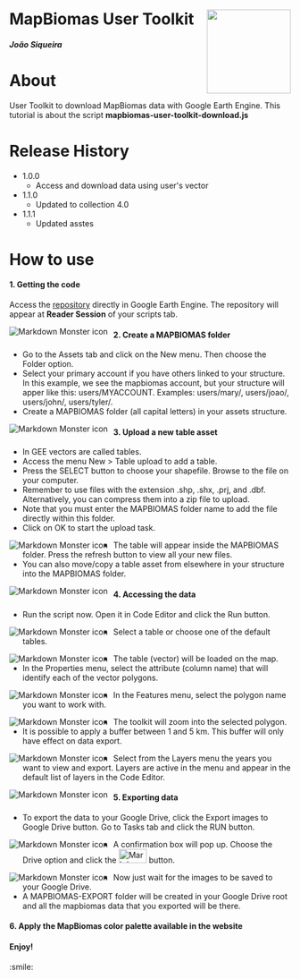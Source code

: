 <div class="fluid-row" id="header">
    <img src='./misc/mapbiomas-icon.png' height='150' width='auto' align='right'>
    <h1 class="title toc-ignore">MapBiomas User Toolkit</h1>
    <h4 class="author"><em>João Siqueira</em></h4>
</div>

# About

User Toolkit to download MapBiomas data with Google Earth Engine. This tutorial is about the script **mapbiomas-user-toolkit-download.js**

# Release History

* 1.0.0
    * Access and download data using user's vector
* 1.1.0
    * Updated to collection 4.0
* 1.1.1
    * Updated asstes

# How to use

<h4>1. Getting the code</h4>
<p>Access the <a href="https://code.earthengine.google.com/?accept_repo=users/mapbiomas/user-toolkit" target="_blank" rel="noopener noreferrer">repository</a> directly in Google Earth Engine. The repository will appear at <b>Reader Session</b> of your scripts tab.</p>

<img src="misc/getting-code.png"
     alt="Markdown Monster icon"
     style="float: left; margin-right: 10px;" />

<h4>2. Create a MAPBIOMAS folder</h4>
<ul>
  <li>Go to the Assets tab and click on the New menu. Then choose the Folder option.</li>
  <li>Select your primary account if you have others linked to your structure. In this example, we see the mapbiomas account, but your structure will apper like this: users/MYACCOUNT. Examples: users/mary/, users/joao/, users/john/, users/tyler/.</li>
  <li>Create a MAPBIOMAS folder (all capital letters) in your assets structure.</li>
</ul>
<img src="misc/create-folder.png"
     alt="Markdown Monster icon"
     style="float: left; margin-right: 10px;" />

<h4>3. Upload a new table asset</h4>

<ul>
  <li>In GEE vectors are called tables.</li>
  <li>Access the menu New > Table upload to add a table.</li>
  <li>Press the SELECT button to choose your shapefile. Browse to the file on your computer.
  <li>Remember to use files with the extension .shp, .shx, .prj, and .dbf. Alternatively, you can compress them into a zip file to upload.
  <li>Note that you must enter the MAPBIOMAS folder name to add the file directly within this folder.</li>
  <li>Click on OK to start the upload task.</li>
</ul>
<img src="misc/upload-table.png"
     alt="Markdown Monster icon"
     style="float: left; margin-right: 10px;" />

<ul>
  <li>The table will appear inside the MAPBIOMAS folder. Press the refresh button to view all your new files.</li>
  <li>You can also move/copy a table asset from elsewhere in your structure into the MAPBIOMAS folder.</li>
</ul>
<img src="misc/tables-asset.png"
     alt="Markdown Monster icon"
     style="float: left; margin-right: 10px;" />

<h4>4. Accessing the data</h4>

<ul>
  <li>Run the script now. Open it in Code Editor and click the Run button.</li>
</ul>
<img src="misc/accessing-data-1.png"
     alt="Markdown Monster icon"
     style="float: left; margin-right: 10px;" />

<ul>
  <li>Select a table or choose one of the default tables.</li>
</ul>
<img src="misc/accessing-data-2.png"
     alt="Markdown Monster icon"
     style="float: left; margin-right: 10px;" />

<ul>
  <li>The table (vector) will be loaded on the map.</li>
  <li>In the Properties menu, select the attribute (column name) that will identify each of the vector polygons.</li>
</ul>
<img src="misc/accessing-data-3.png"
     alt="Markdown Monster icon"
     style="float: left; margin-right: 10px;" />

<ul>
  <li>In the Features menu, select the polygon name you want to work with.</li>
</ul>
<img src="misc/accessing-data-4.png"
     alt="Markdown Monster icon"
     style="float: left; margin-right: 10px;" />

<ul>
  <li>The toolkit will zoom into the selected polygon.</li>
  <li>It is possible to apply a buffer between 1 and 5 km. This buffer will only have effect on data export.</li>
</ul>
<img src="misc/accessing-data-5.png"
     alt="Markdown Monster icon"
     style="float: left; margin-right: 10px;" />

<ul>
  <li>Select from the Layers menu the years you want to view and export. Layers are active in the menu and appear in the default list of layers in the Code Editor.</li>
</ul>
<img src="misc/accessing-data-6.png"
     alt="Markdown Monster icon"
     style="float: left; margin-right: 10px;" />

<h4>5. Exporting data</h4>
<ul>
  <li>To export the data to your Google Drive, click the Export images to Google Drive button. Go to Tasks tab and click the RUN button.</li>
</ul>
<img src="misc/accessing-data-7.png"
     alt="Markdown Monster icon"
     style="float: left; margin-right: 10px;" />
<ul>
  <li>A confirmation box will pop up. Choose the Drive option and click the <img src="misc/run-button.png" alt="Markdown Monster icon" style="width:50px;height:25px;"/> button.</li>
</ul>
<img src="misc/accessing-data-8.png"
     alt="Markdown Monster icon"
     style="float: left; margin-right: 10px;" />

<ul>
  <li>Now just wait for the images to be saved to your Google Drive.</li>
  <li>A MAPBIOMAS-EXPORT folder will be created in your Google Drive root and all the mapbiomas data that you exported will be there.</li>
</ul>


<h4>6. Apply the MapBiomas color palette available in the website</h4>

<h4>Enjoy!</h4>
:smile:

